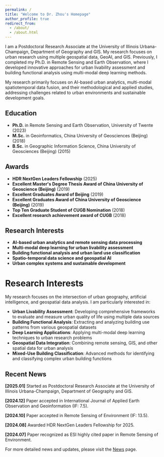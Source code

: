 ```yaml
---
permalink: /
title: "Welcome to Dr. Zhou's Homepage"
author_profile: true
redirect_from: 
  - /about/
  - /about.html
---
```


I am a Postdoctoral Research Associate at the University of Illinois Urbana-Champaign, Department of Geography and GIS. My research focuses on urban research using multiple geospatial data, GeoAI, and GIS. Previously, I completed my Ph.D. in Remote Sensing and Earth Observation, where I developed innovative approaches for urban livability assessment and building functional analysis using multi-modal deep learning methods.

My research primarily focuses on AI-based urban analytics, multi-modal spatiotemporal data fusion, and their methodological and applied studies, addressing challenges related to urban environments and sustainable development goals.

## Education

- **Ph.D.** in Remote Sensing and Earth Observation, University of Twente (2023)
- **M.Sc.** in Geoinformatics, China University of Geosciences (Beijing) (2018)
- **B.Sc.** in Geographic Information Science, China University of Geosciences (Beijing) (2015)

## Awards

- **HDR NextGen Leaders Fellowship** (2025)
- **Excellent Master's Degree Thesis Award of China University of Geoscience (Beijing)** (2019)
- **Excellent Graduates Award of Beijing** (2019)
- **Excellent Graduates Award of China University of Geoscience (Beijing)** (2019)
- **Top Ten Graduate Student of CUGB Nomination** (2018)
- **Excellent research achievement award of CUGB** (2018)

## Research Interests

- **AI-based urban analytics and remote sensing data processing**
- **Multi-modal deep learning for urban livability assessment**
- **Building functional analysis and urban land use classification**
- **Spatio-temporal data science and geospatial AI**
- **Urban complex systems and sustainable development**


Research Interests
======
My research focuses on the intersection of urban geography, artificial intelligence, and geospatial data analysis. I am particularly interested in:

- **Urban Livability Assessment**: Developing comprehensive frameworks to evaluate and measure urban quality of life using multiple data sources
- **Building Functional Analysis**: Extracting and analyzing building use patterns from various geospatial datasets
- **Deep Learning Applications**: Applying multi-modal deep learning techniques to urban research problems
- **Geospatial Data Integration**: Combining remote sensing, GIS, and other spatial data for urban analysis
- **Mixed-Use Building Classification**: Advanced methods for identifying and classifying complex urban building functions


## Recent News

**[2025.01]** Started as Postdoctoral Research Associate at the University of Illinois Urbana-Champaign, Department of Geography and GIS.

**[2024.12]** Paper accepted in International Journal of Applied Earth Observation and Geoinformation (IF: 7.5).

**[2024.10]** Paper accepted in Remote Sensing of Environment (IF: 13.5).

**[2024.08]** Awarded HDR NextGen Leaders Fellowship for 2025.

**[2024.07]** Paper recognized as ESI highly cited paper in Remote Sensing of Environment.

For more detailed news and updates, please visit the [News](/news/) page.
